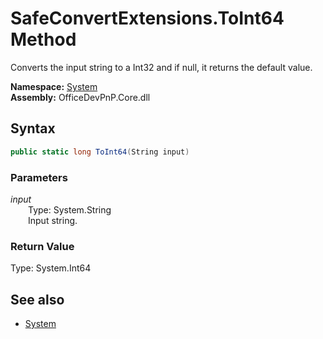 # SafeConvertExtensions.ToInt64 Method  
Converts the input string to a Int32 and if null, it returns the default value.  

**Namespace:** [System](System.md)  
**Assembly:** OfficeDevPnP.Core.dll  
## Syntax
```C#
public static long ToInt64(String input)
```
### Parameters
*input*  
&emsp;&emsp;Type: System.String  
&emsp;&emsp;Input string.  
  
### Return Value
Type: System.Int64  

## See also
- [System](System.md)
